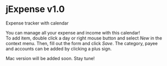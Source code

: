 # jExpense v1.0

Expense tracker with calendar

You can manage all your expense and income with this calendar!  
To add item, double click a day or right mouse button and select *New* in the context menu.
Then, fill out the form and click *Save*. The category, payee and accounts can be added by clicking a plus sign.

Mac version will be added soon.  Stay tune!
